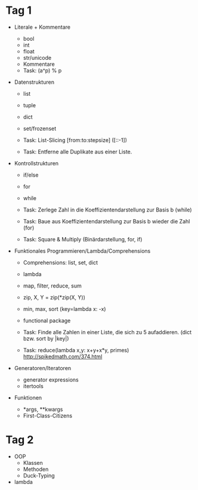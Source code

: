Tag 1
=====

- Literale + Kommentare
  - bool
  - int
  - float
  - str/unicode
  - Kommentare
  - Task: (a^p) % p
  
- Datenstrukturen
  - list
  - tuple
  - dict
  - set/frozenset
  
  - Task: List-Slicing [from:to:stepsize] ([::-1])
  - Task: Entferne alle Duplikate aus einer Liste.

- Kontrollstrukturen
  - if/else
  - for
  - while
  
  - Task: Zerlege Zahl in die Koeffizientendarstellung zur Basis b (while)
  - Task: Baue aus Koeffizientendarstellung zur Basis b wieder die Zahl (for)
  - Task: Square & Multiply (Binärdarstellung, for, if)

- Funktionales Programmieren/Lambda/Comprehensions

  - Comprehensions: list, set, dict
  - lambda 
  - map, filter, reduce, sum
  - zip, X, Y = zip(*zip(X, Y))
  - min, max, sort (key=lambda x: -x)
  - functional package 
  
  - Task: Finde alle Zahlen in einer Liste, die sich zu 5 aufaddieren. (dict bzw. sort by |key|)
  - Task: reduce(lambda x,y: x+y+x*y, primes) http://spikedmath.com/374.html

- Generatoren/Iteratoren
  - generator expressions
  - itertools
  

- Funktionen
  - *args, **kwargs
  - First-Class-Citizens

Tag 2
=====

- OOP
  - Klassen
  - Methoden
  - Duck-Typing
- lambda
